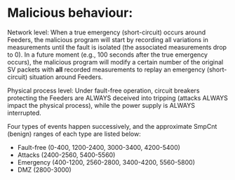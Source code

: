 # Malicious behaviour:

Network level: When a true emergency (short-circuit) occurs around Feeders, the malicious program will start by recording all variations in measurements until the fault is isolated (the associated measurements drop to 0). In a future moment (e.g., 100 seconds after the true emergency occurs), the malicious program will modify a certain number of the original SV packets with **all** recorded measurements to replay an emergency (short-circuit) situation around Feeders.

Physical process level: Under fault-free operation, circuit breakers protecting the Feeders are ALWAYS deceived into tripping (attacks ALWAYS impact the physical process), while the power supply is ALWAYS interrupted.

Four types of events happen successively, and the approximate SmpCnt (benign) ranges of each type are listed below:
- Fault-free (0-400, 1200-2400, 3000-3400, 4200-5400)
- Attacks (2400-2560, 5400-5560)
- Emergency (400-1200, 2560-2800, 3400-4200, 5560-5800)
- DMZ (2800-3000)

